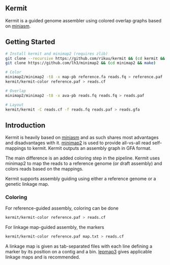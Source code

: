 ## Kermit
Kermit is a guided genome assembler using colored overlap graphs based on [miniasm].

## Getting Started
```sh
# Install kermit and minimap2 (requires zlib)
git clone --recursive https://github.com/rikuu/kermit && (cd kermit && make)
git clone https://github.com/lh3/minimap2 && (cd minimap2 && make)

# Color
minimap2/minimap2 -t8 -x map-pb reference.fa reads.fq > reference.paf
kermit/kermit-color reference.paf > reads.cf

# Overlap
minimap2/minimap2 -t8 -x ava-pb reads.fq reads.fq > reads.paf

# Layout
kermit/kermit -C reads.cf -f reads.fq reads.paf > reads.gfa
```

## Introduction
Kermit is heavily based on [miniasm] and as such shares most advantages and
disadvantages with it. [minimap2] is used to provide all-vs-all read
self-mappings to kermit. Kermit outputs an assembly graph in GFA format.

The main difference is an added coloring step in the pipeline. Kermit uses
minimap2 to map the reads to a reference genome (or draft assembly) and colors
reads based on the mappings.

Kermit supports assembly guiding using either a reference genome or a genetic
linkage map.

### Coloring
For reference-guided assembly, coloring can be done
```sh
kermit/kermit-color reference.paf > reads.cf
```

For linkage map-guided assembly, the markers 
```sh
kermit/kermit-color reference.paf map.txt > reads.cf
```

A linkage map is given as tab-separated files with each line defining a marker
by its position on a contig and a bin. [lepmap3] gives applicable linkage maps
and is recommended.

[miniasm]: https://github.com/lh3/miniasm
[minimap2]: https://github.com/lh3/minimap2
[lepmap3]: https://sourceforge.net/projects/lep-map3/
